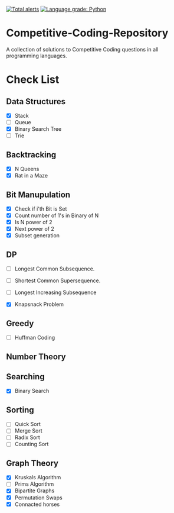 [![Total alerts](https://img.shields.io/lgtm/alerts/g/fosscellcet/Competitive-Coding-Repository.svg?logo=lgtm&logoWidth=18)](https://lgtm.com/projects/g/fosscellcet/Competitive-Coding-Repository/alerts/)
[![Language grade: Python](https://img.shields.io/lgtm/grade/python/g/fosscellcet/Competitive-Coding-Repository.svg?logo=lgtm&logoWidth=18)](https://lgtm.com/projects/g/fosscellcet/Competitive-Coding-Repository/context:python)

# Competitive-Coding-Repository
A collection of solutions to Competitive Coding questions in all programming languages.

# Check List 

## Data Structures
- [x] Stack
- [ ] Queue
- [x] Binary Search Tree
- [ ] Trie

## Backtracking
- [x] N Queens 
- [x] Rat in a Maze

## Bit Manupulation
- [x] Check if i'th Bit is Set
- [x] Count number of 1's in Binary of N
- [x] Is N power of 2
- [x] Next power of 2
- [x] Subset generation

## DP
- [ ] Longest Common Subsequence.
- [ ] Shortest Common Supersequence.
- [ ] Longest Increasing Subsequence
- [x] Knapsnack Problem


## Greedy
- [ ] Huffman Coding

## Number Theory

## Searching
- [x] Binary Search

## Sorting
- [ ] Quick Sort
- [ ] Merge Sort
- [ ] Radix Sort
- [ ] Counting Sort

## Graph Theory
- [x] Kruskals Algorithm
- [ ] Prims Algorithm
- [x] Bipartite Graphs
- [x] Permutation Swaps
- [x] Connacted horses
